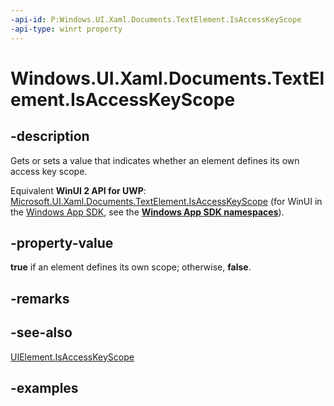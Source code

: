 ```yaml
---
-api-id: P:Windows.UI.Xaml.Documents.TextElement.IsAccessKeyScope
-api-type: winrt property
---
```


<!-- Property syntax.
public bool IsAccessKeyScope { get;  set; }
-->

# Windows.UI.Xaml.Documents.TextElement.IsAccessKeyScope

## -description
Gets or sets a value that indicates whether an element defines its own access key scope.

Equivalent **WinUI 2 API for UWP**: [Microsoft.UI.Xaml.Documents.TextElement.IsAccessKeyScope](/windows/winui/api/microsoft.ui.xaml.documents.textelement.isaccesskeyscope) (for WinUI in the [Windows App SDK](/windows/apps/windows-app-sdk/), see the **[Windows App SDK namespaces](/windows/windows-app-sdk/api/winrt/)**).

## -property-value
**true** if an element defines its own scope; otherwise, **false**.

## -remarks

## -see-also
[UIElement.IsAccessKeyScope](./../windows.ui.xaml/uielement_isaccesskeyscope.md)

## -examples

